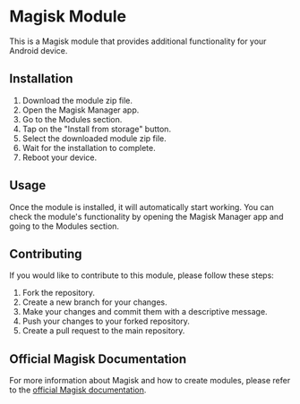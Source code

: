 # Magisk Module

This is a Magisk module that provides additional functionality for your Android device.

## Installation

1. Download the module zip file.
2. Open the Magisk Manager app.
3. Go to the Modules section.
4. Tap on the "Install from storage" button.
5. Select the downloaded module zip file.
6. Wait for the installation to complete.
7. Reboot your device.

## Usage

Once the module is installed, it will automatically start working. You can check the module's functionality by opening the Magisk Manager app and going to the Modules section.

## Contributing

If you would like to contribute to this module, please follow these steps:

1. Fork the repository.
2. Create a new branch for your changes.
3. Make your changes and commit them with a descriptive message.
4. Push your changes to your forked repository.
5. Create a pull request to the main repository.

## Official Magisk Documentation

For more information about Magisk and how to create modules, please refer to the [official Magisk documentation](https://topjohnwu.github.io/Magisk/).
